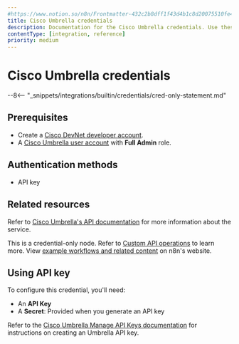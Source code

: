 ```yaml
---
#https://www.notion.so/n8n/Frontmatter-432c2b8dff1f43d4b1c8d20075510fe4
title: Cisco Umbrella credentials
description: Documentation for the Cisco Umbrella credentials. Use these credentials to authenticate Cisco Umbrella in n8n, a workflow automation platform.
contentType: [integration, reference]
priority: medium
---
```


# Cisco Umbrella credentials

--8<-- "_snippets/integrations/builtin/credentials/cred-only-statement.md"

## Prerequisites

- Create a [Cisco DevNet developer account](https://developer.cisco.com).
- A [Cisco Umbrella user account](https://umbrella.cisco.com/) with **Full Admin** role.

## Authentication methods

- API key

## Related resources

Refer to [Cisco Umbrella's API documentation](https://developer.cisco.com/docs/cloud-security/) for more information about the service.

This is a credential-only node. Refer to [Custom API operations](/integrations/custom-operations.md) to learn more. View [example workflows and related content](https://n8n.io/integrations/cisco-umbrella/) on n8n's website.

## Using API key

To configure this credential, you'll need:

- An **API Key**
- A **Secret**: Provided when you generate an API key

Refer to the [Cisco Umbrella Manage API Keys documentation](https://developer.cisco.com/docs/cloud-security/authentication/#manage-api-keys) for instructions on creating an Umbrella API key.
